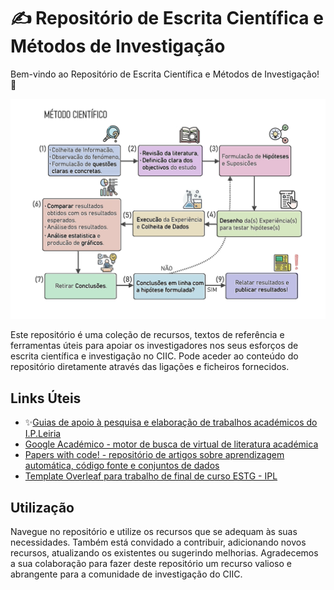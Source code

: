 # ✍️ Repositório de Escrita Científica e Métodos de Investigação

Bem-vindo ao Repositório de Escrita Científica e Métodos de Investigação! 🔬 

<div align="center">
  <img src="assets/Metodo_cientifico.png" width="700px"/>
</div>

Este repositório é uma coleção de recursos, textos de referência e ferramentas úteis para apoiar os investigadores nos seus esforços de escrita científica e investigação no CIIC. Pode aceder ao conteúdo do repositório diretamente através das ligações e ficheiros fornecidos.

## Links Úteis

- ✨[Guias de apoio à pesquisa e elaboração de trabalhos académicos do I.P.Leiria](https://www.ipleiria.pt/sdoc/guia/)
- [Google Académico - motor de busca de virtual de literatura académica](https://scholar.google.com/schhp?hl=pt-PT)
- [Papers with code! - repositório de artigos sobre aprendizagem automática, código fonte e conjuntos de dados](https://paperswithcode.com/)
- [Template Overleaf para trabalho de final de curso ESTG - IPL](https://github.com/joseareia/ipleiria-thesis)

## Utilização
Navegue no repositório e utilize os recursos que se adequam às suas necessidades. Também está convidado a contribuir, adicionando novos recursos, atualizando os existentes ou sugerindo melhorias. Agradecemos a sua colaboração para fazer deste repositório um recurso valioso e abrangente para a comunidade de investigação do CIIC. 
